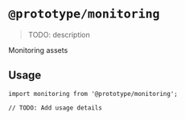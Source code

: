 # `@prototype/monitoring`

> TODO: description

Monitoring assets

## Usage

```
import monitoring from '@prototype/monitoring';

// TODO: Add usage details
```
